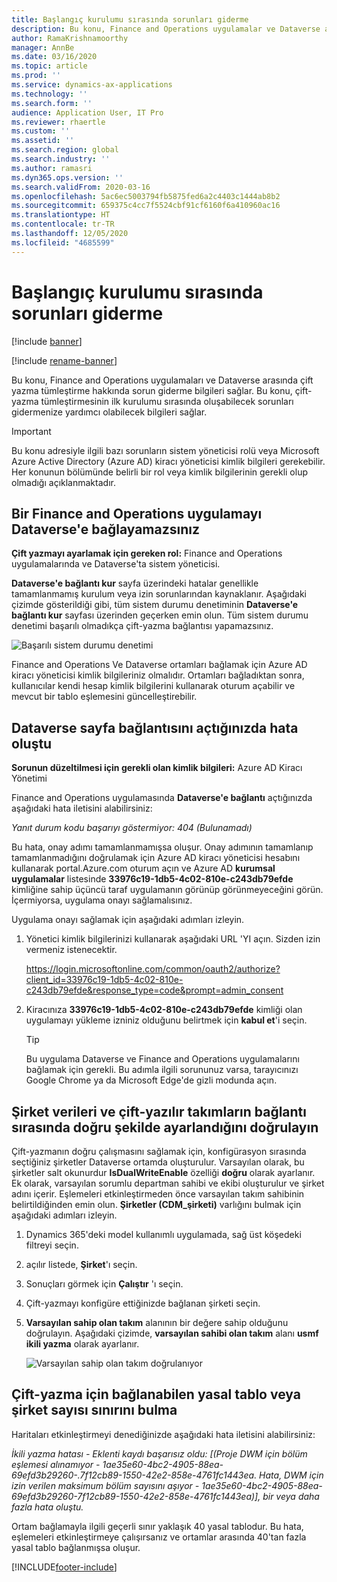 ```yaml
---
title: Başlangıç kurulumu sırasında sorunları giderme
description: Bu konu, Finance and Operations uygulamalar ve Dataverse arasında çift-yazma tümleştirmesinin ilk kurulumu sırasında oluşabilecek sorunları gidermenize yardımcı olabilecek sorun giderme bilgileri sağlar.
author: RamaKrishnamoorthy
manager: AnnBe
ms.date: 03/16/2020
ms.topic: article
ms.prod: ''
ms.service: dynamics-ax-applications
ms.technology: ''
ms.search.form: ''
audience: Application User, IT Pro
ms.reviewer: rhaertle
ms.custom: ''
ms.assetid: ''
ms.search.region: global
ms.search.industry: ''
ms.author: ramasri
ms.dyn365.ops.version: ''
ms.search.validFrom: 2020-03-16
ms.openlocfilehash: 5ac6ec5003794fb5875fed6a2c4403c1444ab8b2
ms.sourcegitcommit: 659375c4cc7f5524cbf91cf6160f6a410960ac16
ms.translationtype: HT
ms.contentlocale: tr-TR
ms.lasthandoff: 12/05/2020
ms.locfileid: "4685599"
---
```

# <a name="troubleshoot-issues-during-initial-setup"></a>Başlangıç kurulumu sırasında sorunları giderme

[!include [banner](../../includes/banner.md)]

[!include [rename-banner](~/includes/cc-data-platform-banner.md)]



Bu konu, Finance and Operations uygulamaları ve Dataverse arasında çift yazma tümleştirme hakkında sorun giderme bilgileri sağlar. Bu konu, çift-yazma tümleştirmesinin ilk kurulumu sırasında oluşabilecek sorunları gidermenize yardımcı olabilecek bilgileri sağlar.

> [!IMPORTANT]
> Bu konu adresiyle ilgili bazı sorunların sistem yöneticisi rolü veya Microsoft Azure Active Directory (Azure AD) kiracı yöneticisi kimlik bilgileri gerekebilir. Her konunun bölümünde belirli bir rol veya kimlik bilgilerinin gerekli olup olmadığı açıklanmaktadır.

## <a name="you-cant-link-a-finance-and-operations-app-to-dataverse"></a>Bir Finance and Operations uygulamayı Dataverse'e bağlayamazsınız

**Çift yazmayı ayarlamak için gereken rol:** Finance and Operations uygulamalarında ve Dataverse'ta sistem yöneticisi.

**Dataverse'e bağlantı kur** sayfa üzerindeki hatalar genellikle tamamlanmamış kurulum veya izin sorunlarından kaynaklanır. Aşağıdaki çizimde gösterildiği gibi, tüm sistem durumu denetiminin **Dataverse'e bağlantı kur** sayfası üzerinden geçerken emin olun. Tüm sistem durumu denetimi başarılı olmadıkça çift-yazma bağlantısı yapamazsınız.

![Başarılı sistem durumu denetimi](media/health_check.png)

Finance and Operations Ve Dataverse ortamları bağlamak için Azure AD kiracı yöneticisi kimlik bilgileriniz olmalıdır. Ortamları bağladıktan sonra, kullanıcılar kendi hesap kimlik bilgilerini kullanarak oturum açabilir ve mevcut bir tablo eşlemesini güncelleştirebilir.

## <a name="error-when-you-open-the-link-to-dataverse-page"></a>Dataverse sayfa bağlantısını açtığınızda hata oluştu

**Sorunun düzeltilmesi için gerekli olan kimlik bilgileri:** Azure AD Kiracı Yönetimi

Finance and Operations uygulamasında **Dataverse'e bağlantı** açtığınızda aşağıdaki hata iletisini alabilirsiniz:

*Yanıt durum kodu başarıyı göstermiyor: 404 (Bulunamadı)*

Bu hata, onay adımı tamamlanmamışsa oluşur. Onay adımının tamamlanıp tamamlanmadığını doğrulamak için Azure AD kiracı yöneticisi hesabını kullanarak portal.Azure.com oturum açın ve Azure AD **kurumsal uygulamalar** listesinde **33976c19-1db5-4c02-810e-c243db79efde** kimliğine sahip üçüncü taraf uygulamanın görünüp görünmeyeceğini görün. İçermiyorsa, uygulama onayı sağlamalısınız.

Uygulama onayı sağlamak için aşağıdaki adımları izleyin.

1. Yönetici kimlik bilgilerinizi kullanarak aşağıdaki URL 'YI açın. Sizden izin vermeniz istenecektir.

    <https://login.microsoftonline.com/common/oauth2/authorize?client_id=33976c19-1db5-4c02-810e-c243db79efde&response_type=code&prompt=admin_consent>

2. Kiracınıza **33976c19-1db5-4c02-810e-c243db79efde** kimliği olan uygulamayı yükleme izniniz olduğunu belirtmek için **kabul et**'i seçin.

    > [!TIP]
    > Bu uygulama Dataverse ve Finance and Operations uygulamalarını bağlamak için gerekli. Bu adımla ilgili sorununuz varsa, tarayıcınızı Google Chrome ya da Microsoft Edge'de gizli modunda açın.

## <a name="verify-that-company-data-and-dual-write-teams-are-set-up-correctly-during-linking"></a>Şirket verileri ve çift-yazılır takımların bağlantı sırasında doğru şekilde ayarlandığını doğrulayın

Çift-yazmanın doğru çalışmasını sağlamak için, konfigürasyon sırasında seçtiğiniz şirketler Dataverse ortamda oluşturulur. Varsayılan olarak, bu şirketler salt okunurdur **IsDualWriteEnable** özelliği **doğru** olarak ayarlanır. Ek olarak, varsayılan sorumlu departman sahibi ve ekibi oluşturulur ve şirket adını içerir. Eşlemeleri etkinleştirmeden önce varsayılan takım sahibinin belirtildiğinden emin olun. **Şirketler (CDM\_şirketi)** varlığını bulmak için aşağıdaki adımları izleyin.

1. Dynamics 365'deki model kullanımlı uygulamada, sağ üst köşedeki filtreyi seçin.
2.  açılır listede, **Şirket**'ı seçin.
3. Sonuçları görmek için **Çalıştır** 'ı seçin.
4. Çift-yazmayı konfigüre ettiğinizde bağlanan şirketi seçin.
5. **Varsayılan sahip olan takım** alanının bir değere sahip olduğunu doğrulayın. Aşağıdaki çizimde, **varsayılan sahibi olan takım** alanı **usmf ikili yazma** olarak ayarlanır.

    ![Varsayılan sahip olan takım doğrulanıyor](media/default_owning_team.png)

## <a name="find-the-limit-on-the-number-of-legal-tables-or-companies-that-can-be-linked-for-dual-write"></a>Çift-yazma için bağlanabilen yasal tablo veya şirket sayısı sınırını bulma

Haritaları etkinleştirmeyi denediğinizde aşağıdaki hata iletisini alabilirsiniz:

*İkili yazma hatası - Eklenti kaydı başarısız oldu: \[(Proje DWM için bölüm eşlemesi alınamıyor - 1ae35e60-4bc2-4905-88ea-69efd3b29260-.7f12cb89-1550-42e2-858e-4761fc1443ea. Hata, DWM için izin verilen maksimum bölüm sayısını aşıyor - 1ae35e60-4bc2-4905-88ea-69efd3b29260-7f12cb89-1550-42e2-858e-4761fc1443ea)\], bir veya daha fazla hata oluştu.*

Ortam bağlamayla ilgili geçerli sınır yaklaşık 40 yasal tablodur. Bu hata, eşlemeleri etkinleştirmeye çalışırsanız ve ortamlar arasında 40'tan fazla yasal tablo bağlanmışsa oluşur.


[!INCLUDE[footer-include](../../../../includes/footer-banner.md)]